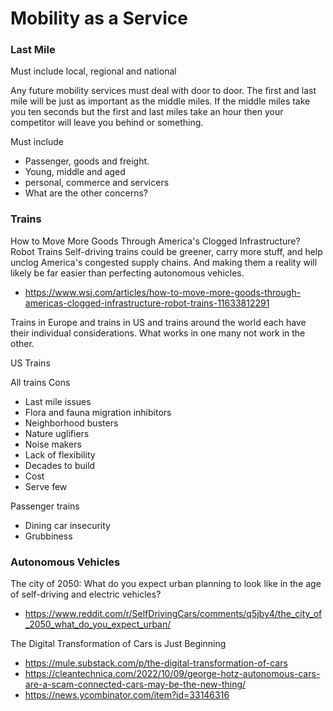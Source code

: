 # Mobility as a Service

### Last Mile

Must include local, regional and national

Any future mobility services must deal with door to door. The first and last mile will be just as important as the middle miles. If the middle miles take you ten seconds but the first and last miles take an hour then your competitor will leave you behind or something.

Must include

* Passenger, goods and freight.
* Young, middle and aged
* personal, commerce and servicers
* What are the other concerns?


### Trains

How to Move More Goods Through America's Clogged Infrastructure? Robot Trains
Self-driving trains could be greener, carry more stuff, and help unclog America's congested supply chains. And making them a reality will likely be far easier than perfecting autonomous vehicles.

* https://www.wsj.com/articles/how-to-move-more-goods-through-americas-clogged-infrastructure-robot-trains-11633812291

Trains in Europe and trains in US and trains around the world each have their individual considerations. What works in one many not work in the other.

US Trains

All trains Cons

* Last mile issues
* Flora and fauna migration inhibitors
* Neighborhood busters
* Nature uglifiers
* Noise makers
* Lack of flexibility
* Decades to build
* Cost
* Serve few

Passenger trains

* Dining car insecurity
* Grubbiness


### Autonomous Vehicles

The city of 2050: What do you expect urban planning to look like in the age of self-driving and electric vehicles?

* https://www.reddit.com/r/SelfDrivingCars/comments/q5jby4/the_city_of_2050_what_do_you_expect_urban/

The Digital Transformation of Cars is Just Beginning

* https://mule.substack.com/p/the-digital-transformation-of-cars
* https://cleantechnica.com/2022/10/09/george-hotz-autonomous-cars-are-a-scam-connected-cars-may-be-the-new-thing/
* https://news.ycombinator.com/item?id=33146316

